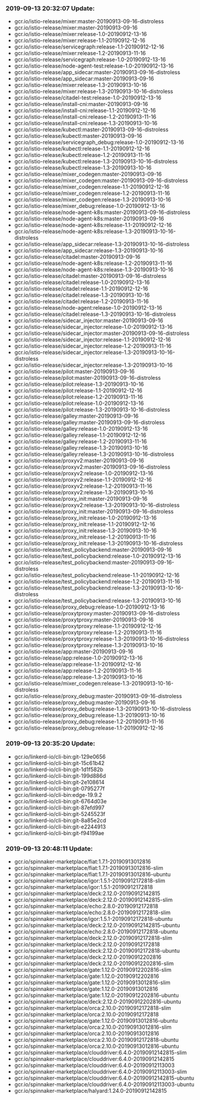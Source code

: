 ### 2019-09-13 20:32:07 Update:

- gcr.io/istio-release/mixer:master-20190913-09-16-distroless
- gcr.io/istio-release/mixer:master-20190913-09-16
- gcr.io/istio-release/mixer:release-1.0-20190912-13-16
- gcr.io/istio-release/mixer:release-1.1-20190912-12-16
- gcr.io/istio-release/servicegraph:release-1.1-20190912-12-16
- gcr.io/istio-release/mixer:release-1.2-20190913-11-16
- gcr.io/istio-release/servicegraph:release-1.0-20190912-13-16
- gcr.io/istio-release/node-agent-test:release-1.0-20190912-13-16
- gcr.io/istio-release/app_sidecar:master-20190913-09-16-distroless
- gcr.io/istio-release/app_sidecar:master-20190913-09-16
- gcr.io/istio-release/mixer:release-1.3-20190913-10-16
- gcr.io/istio-release/mixer:release-1.3-20190913-10-16-distroless
- gcr.io/istio-release/citadel-test:release-1.0-20190912-13-16
- gcr.io/istio-release/install-cni:master-20190913-09-16
- gcr.io/istio-release/install-cni:release-1.1-20190912-12-16
- gcr.io/istio-release/install-cni:release-1.2-20190913-11-16
- gcr.io/istio-release/install-cni:release-1.3-20190913-10-16
- gcr.io/istio-release/kubectl:master-20190913-09-16-distroless
- gcr.io/istio-release/kubectl:master-20190913-09-16
- gcr.io/istio-release/servicegraph_debug:release-1.0-20190912-13-16
- gcr.io/istio-release/kubectl:release-1.1-20190912-12-16
- gcr.io/istio-release/kubectl:release-1.2-20190913-11-16
- gcr.io/istio-release/kubectl:release-1.3-20190913-10-16-distroless
- gcr.io/istio-release/kubectl:release-1.3-20190913-10-16
- gcr.io/istio-release/mixer_codegen:master-20190913-09-16
- gcr.io/istio-release/mixer_codegen:master-20190913-09-16-distroless
- gcr.io/istio-release/mixer_codegen:release-1.1-20190912-12-16
- gcr.io/istio-release/mixer_codegen:release-1.2-20190913-11-16
- gcr.io/istio-release/mixer_codegen:release-1.3-20190913-10-16
- gcr.io/istio-release/mixer_debug:release-1.0-20190912-13-16
- gcr.io/istio-release/node-agent-k8s:master-20190913-09-16-distroless
- gcr.io/istio-release/node-agent-k8s:master-20190913-09-16
- gcr.io/istio-release/node-agent-k8s:release-1.1-20190912-12-16
- gcr.io/istio-release/node-agent-k8s:release-1.3-20190913-10-16-distroless
- gcr.io/istio-release/app_sidecar:release-1.3-20190913-10-16-distroless
- gcr.io/istio-release/app_sidecar:release-1.3-20190913-10-16
- gcr.io/istio-release/citadel:master-20190913-09-16
- gcr.io/istio-release/node-agent-k8s:release-1.2-20190913-11-16
- gcr.io/istio-release/node-agent-k8s:release-1.3-20190913-10-16
- gcr.io/istio-release/citadel:master-20190913-09-16-distroless
- gcr.io/istio-release/citadel:release-1.0-20190912-13-16
- gcr.io/istio-release/citadel:release-1.1-20190912-12-16
- gcr.io/istio-release/citadel:release-1.3-20190913-10-16
- gcr.io/istio-release/citadel:release-1.2-20190913-11-16
- gcr.io/istio-release/node-agent:release-1.0-20190912-13-16
- gcr.io/istio-release/citadel:release-1.3-20190913-10-16-distroless
- gcr.io/istio-release/sidecar_injector:master-20190913-09-16
- gcr.io/istio-release/sidecar_injector:release-1.0-20190912-13-16
- gcr.io/istio-release/sidecar_injector:master-20190913-09-16-distroless
- gcr.io/istio-release/sidecar_injector:release-1.1-20190912-12-16
- gcr.io/istio-release/sidecar_injector:release-1.2-20190913-11-16
- gcr.io/istio-release/sidecar_injector:release-1.3-20190913-10-16-distroless
- gcr.io/istio-release/sidecar_injector:release-1.3-20190913-10-16
- gcr.io/istio-release/pilot:master-20190913-09-16
- gcr.io/istio-release/pilot:master-20190913-09-16-distroless
- gcr.io/istio-release/pilot:release-1.3-20190913-10-16
- gcr.io/istio-release/pilot:release-1.1-20190912-12-16
- gcr.io/istio-release/pilot:release-1.2-20190913-11-16
- gcr.io/istio-release/pilot:release-1.0-20190912-13-16
- gcr.io/istio-release/pilot:release-1.3-20190913-10-16-distroless
- gcr.io/istio-release/galley:master-20190913-09-16
- gcr.io/istio-release/galley:master-20190913-09-16-distroless
- gcr.io/istio-release/galley:release-1.0-20190912-13-16
- gcr.io/istio-release/galley:release-1.1-20190912-12-16
- gcr.io/istio-release/galley:release-1.2-20190913-11-16
- gcr.io/istio-release/galley:release-1.3-20190913-10-16
- gcr.io/istio-release/galley:release-1.3-20190913-10-16-distroless
- gcr.io/istio-release/proxyv2:master-20190913-09-16
- gcr.io/istio-release/proxyv2:master-20190913-09-16-distroless
- gcr.io/istio-release/proxyv2:release-1.0-20190912-13-16
- gcr.io/istio-release/proxyv2:release-1.1-20190912-12-16
- gcr.io/istio-release/proxyv2:release-1.2-20190913-11-16
- gcr.io/istio-release/proxyv2:release-1.3-20190913-10-16
- gcr.io/istio-release/proxy_init:master-20190913-09-16
- gcr.io/istio-release/proxyv2:release-1.3-20190913-10-16-distroless
- gcr.io/istio-release/proxy_init:master-20190913-09-16-distroless
- gcr.io/istio-release/proxy_init:release-1.0-20190912-13-16
- gcr.io/istio-release/proxy_init:release-1.1-20190912-12-16
- gcr.io/istio-release/proxy_init:release-1.3-20190913-10-16
- gcr.io/istio-release/proxy_init:release-1.2-20190913-11-16
- gcr.io/istio-release/proxy_init:release-1.3-20190913-10-16-distroless
- gcr.io/istio-release/test_policybackend:master-20190913-09-16
- gcr.io/istio-release/test_policybackend:release-1.0-20190912-13-16
- gcr.io/istio-release/test_policybackend:master-20190913-09-16-distroless
- gcr.io/istio-release/test_policybackend:release-1.1-20190912-12-16
- gcr.io/istio-release/test_policybackend:release-1.2-20190913-11-16
- gcr.io/istio-release/test_policybackend:release-1.3-20190913-10-16-distroless
- gcr.io/istio-release/test_policybackend:release-1.3-20190913-10-16
- gcr.io/istio-release/proxy_debug:release-1.0-20190912-13-16
- gcr.io/istio-release/proxytproxy:master-20190913-09-16-distroless
- gcr.io/istio-release/proxytproxy:master-20190913-09-16
- gcr.io/istio-release/proxytproxy:release-1.1-20190912-12-16
- gcr.io/istio-release/proxytproxy:release-1.2-20190913-11-16
- gcr.io/istio-release/proxytproxy:release-1.3-20190913-10-16-distroless
- gcr.io/istio-release/proxytproxy:release-1.3-20190913-10-16
- gcr.io/istio-release/app:master-20190913-09-16
- gcr.io/istio-release/app:release-1.0-20190912-13-16
- gcr.io/istio-release/app:release-1.1-20190912-12-16
- gcr.io/istio-release/app:release-1.2-20190913-11-16
- gcr.io/istio-release/app:release-1.3-20190913-10-16
- gcr.io/istio-release/mixer_codegen:release-1.3-20190913-10-16-distroless
- gcr.io/istio-release/proxy_debug:master-20190913-09-16-distroless
- gcr.io/istio-release/proxy_debug:master-20190913-09-16
- gcr.io/istio-release/proxy_debug:release-1.3-20190913-10-16-distroless
- gcr.io/istio-release/proxy_debug:release-1.3-20190913-10-16
- gcr.io/istio-release/proxy_debug:release-1.2-20190913-11-16
- gcr.io/istio-release/proxy_debug:release-1.1-20190912-12-16
### 2019-09-13 20:35:20 Update:

- gcr.io/linkerd-io/cli-bin:git-129e0656
- gcr.io/linkerd-io/cli-bin:git-15c61b42
- gcr.io/linkerd-io/cli-bin:git-1d1f582b
- gcr.io/linkerd-io/cli-bin:git-199d886d
- gcr.io/linkerd-io/cli-bin:git-2e108614
- gcr.io/linkerd-io/cli-bin:git-0795277f
- gcr.io/linkerd-io/cli-bin:edge-19.9.2
- gcr.io/linkerd-io/cli-bin:git-6764d03e
- gcr.io/linkerd-io/cli-bin:git-87efd997
- gcr.io/linkerd-io/cli-bin:git-5245523f
- gcr.io/linkerd-io/cli-bin:git-8a85e2cd
- gcr.io/linkerd-io/cli-bin:git-e2244913
- gcr.io/linkerd-io/cli-bin:git-f94199ae
### 2019-09-13 20:48:11 Update:

- gcr.io/spinnaker-marketplace/fiat:1.7.1-20190913012816
- gcr.io/spinnaker-marketplace/fiat:1.7.1-20190913012816-slim
- gcr.io/spinnaker-marketplace/fiat:1.7.1-20190913012816-ubuntu
- gcr.io/spinnaker-marketplace/igor:1.5.1-20190912172818-slim
- gcr.io/spinnaker-marketplace/igor:1.5.1-20190912172818
- gcr.io/spinnaker-marketplace/deck:2.12.0-20190912142815
- gcr.io/spinnaker-marketplace/deck:2.12.0-20190912142815-slim
- gcr.io/spinnaker-marketplace/echo:2.8.0-20190912172818
- gcr.io/spinnaker-marketplace/echo:2.8.0-20190912172818-slim
- gcr.io/spinnaker-marketplace/igor:1.5.1-20190912172818-ubuntu
- gcr.io/spinnaker-marketplace/deck:2.12.0-20190912142815-ubuntu
- gcr.io/spinnaker-marketplace/echo:2.8.0-20190912172818-ubuntu
- gcr.io/spinnaker-marketplace/deck:2.12.0-20190912172818-slim
- gcr.io/spinnaker-marketplace/deck:2.12.0-20190912172818
- gcr.io/spinnaker-marketplace/deck:2.12.0-20190912172818-ubuntu
- gcr.io/spinnaker-marketplace/deck:2.12.0-20190912202816
- gcr.io/spinnaker-marketplace/deck:2.12.0-20190912202816-slim
- gcr.io/spinnaker-marketplace/gate:1.12.0-20190912202816-slim
- gcr.io/spinnaker-marketplace/gate:1.12.0-20190912202816
- gcr.io/spinnaker-marketplace/gate:1.12.0-20190913012816-slim
- gcr.io/spinnaker-marketplace/gate:1.12.0-20190913012816
- gcr.io/spinnaker-marketplace/gate:1.12.0-20190912202816-ubuntu
- gcr.io/spinnaker-marketplace/deck:2.12.0-20190912202816-ubuntu
- gcr.io/spinnaker-marketplace/orca:2.10.0-20190912172818-slim
- gcr.io/spinnaker-marketplace/orca:2.10.0-20190912172818
- gcr.io/spinnaker-marketplace/gate:1.12.0-20190913012816-ubuntu
- gcr.io/spinnaker-marketplace/orca:2.10.0-20190913012816-slim
- gcr.io/spinnaker-marketplace/orca:2.10.0-20190913012816
- gcr.io/spinnaker-marketplace/orca:2.10.0-20190912172818-ubuntu
- gcr.io/spinnaker-marketplace/orca:2.10.0-20190913012816-ubuntu
- gcr.io/spinnaker-marketplace/clouddriver:6.4.0-20190912142815-slim
- gcr.io/spinnaker-marketplace/clouddriver:6.4.0-20190912142815
- gcr.io/spinnaker-marketplace/clouddriver:6.4.0-20190912113003
- gcr.io/spinnaker-marketplace/clouddriver:6.4.0-20190912113003-slim
- gcr.io/spinnaker-marketplace/clouddriver:6.4.0-20190912142815-ubuntu
- gcr.io/spinnaker-marketplace/clouddriver:6.4.0-20190912113003-ubuntu
- gcr.io/spinnaker-marketplace/halyard:1.24.0-20190912142815
